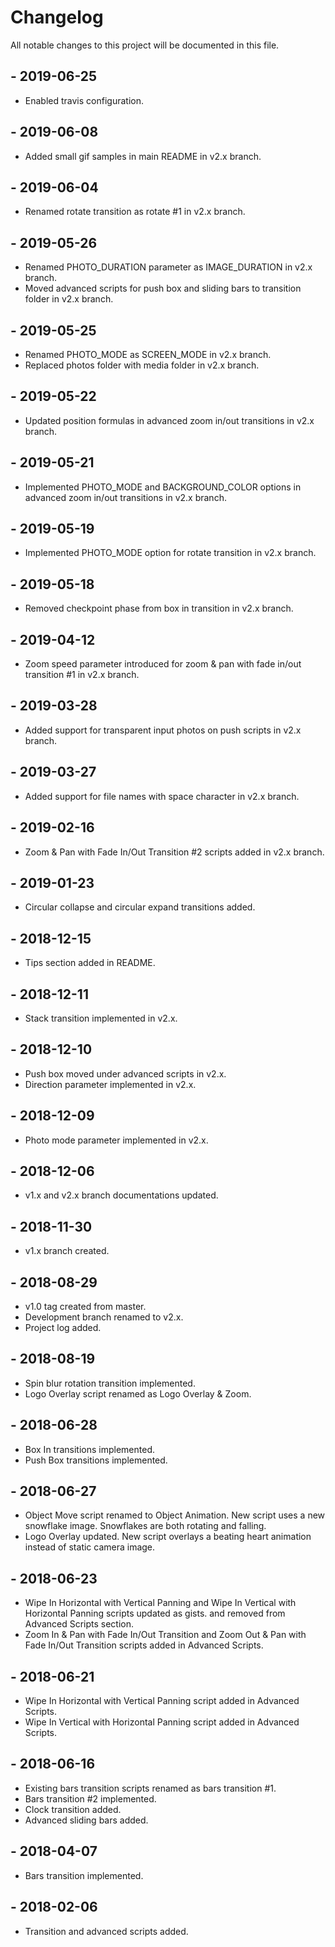 # Changelog
All notable changes to this project will be documented in this file.

## - 2019-06-25
- Enabled travis configuration.

## - 2019-06-08
- Added small gif samples in main README in v2.x branch.

## - 2019-06-04
- Renamed rotate transition as rotate #1 in v2.x branch.

## - 2019-05-26
- Renamed PHOTO_DURATION parameter as IMAGE_DURATION in v2.x branch.
- Moved advanced scripts for push box and sliding bars to transition folder in v2.x branch.

## - 2019-05-25
- Renamed PHOTO_MODE as SCREEN_MODE in v2.x branch.
- Replaced photos folder with media folder in v2.x branch.

## - 2019-05-22
- Updated position formulas in advanced zoom in/out transitions in v2.x branch.

## - 2019-05-21
- Implemented PHOTO_MODE and BACKGROUND_COLOR options in advanced zoom in/out transitions in v2.x branch.

## - 2019-05-19
- Implemented PHOTO_MODE option for rotate transition in v2.x branch.

## - 2019-05-18
- Removed checkpoint phase from box in transition in v2.x branch.

## - 2019-04-12
- Zoom speed parameter introduced for zoom & pan with fade in/out transition #1 in v2.x branch.

## - 2019-03-28
- Added support for transparent input photos on push scripts in v2.x branch.

## - 2019-03-27
- Added support for file names with space character in v2.x branch.

## - 2019-02-16
- Zoom & Pan with Fade In/Out Transition #2 scripts added in v2.x branch.

## - 2019-01-23
- Circular collapse and circular expand transitions added.

## - 2018-12-15
- Tips section added in README.

## - 2018-12-11
- Stack transition implemented in v2.x.

## - 2018-12-10
- Push box moved under advanced scripts in v2.x.
- Direction parameter implemented in v2.x.

## - 2018-12-09
- Photo mode parameter implemented in v2.x.

## - 2018-12-06
- v1.x and v2.x branch documentations updated.

## - 2018-11-30
- v1.x branch created.

## - 2018-08-29
- v1.0 tag created from master.
- Development branch renamed to v2.x.
- Project log added.

## - 2018-08-19
- Spin blur rotation transition implemented.
- Logo Overlay script renamed as Logo Overlay & Zoom.

## - 2018-06-28
- Box In transitions implemented.
- Push Box transitions implemented.

## - 2018-06-27
- Object Move script renamed to Object Animation. New script uses a new snowflake image. Snowflakes are both rotating and falling.
- Logo Overlay updated. New script overlays a beating heart animation instead of static camera image.

## - 2018-06-23
- Wipe In Horizontal with Vertical Panning and Wipe In Vertical with Horizontal Panning scripts updated as gists.
and removed from Advanced Scripts section.
- Zoom In & Pan with Fade In/Out Transition and Zoom Out & Pan with Fade In/Out Transition scripts added in Advanced Scripts.

## - 2018-06-21
- Wipe In Horizontal with Vertical Panning script added in Advanced Scripts.
- Wipe In Vertical with Horizontal Panning script added in Advanced Scripts.

## - 2018-06-16
- Existing bars transition scripts renamed as bars transition #1.
- Bars transition #2 implemented.
- Clock transition added.
- Advanced sliding bars added.

## - 2018-04-07
- Bars transition implemented.

## - 2018-02-06
- Transition and advanced scripts added.